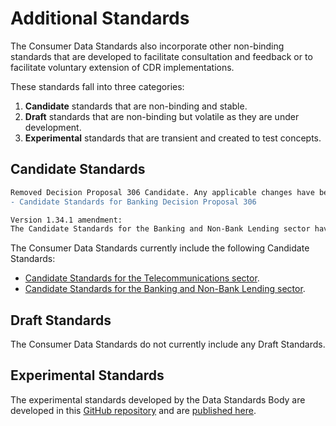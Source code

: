 # Additional Standards

The Consumer Data Standards also incorporate other non-binding standards that are developed to facilitate consultation and feedback or to facilitate voluntary extension of CDR implementations.

These standards fall into three categories:

1. **Candidate** standards that are non-binding and stable.
2. **Draft** standards that are non-binding but volatile as they are under development.
3. **Experimental** standards that are transient and created to test concepts.

## Candidate Standards

```diff
Removed Decision Proposal 306 Candidate. Any applicable changes have been incorporated through Decision 338
- Candidate Standards for Banking Decision Proposal 306
```

```diff
Version 1.34.1 amendment:
The Candidate Standards for the Banking and Non-Bank Lending sector have been updated to incorporate changes up to version 1.34.0
```

The Consumer Data Standards currently include the following Candidate Standards:

- [Candidate Standards for the Telecommunications sector](./includes/additional/candidates/telco/telco.html).
- [Candidate Standards for the Banking and Non-Bank Lending sector](./includes/additional/candidates/non-bank-lending/banking-non-bank-lending.html).

## Draft Standards

The Consumer Data Standards do not currently include any Draft Standards.

## Experimental Standards

The experimental standards developed by the Data Standards Body are developed in this [GitHub repository](https://github.com/ConsumerDataStandardsAustralia/standards-experimental) and are [published here](https://consumerdatastandardsaustralia.github.io/standards-experimental/).
